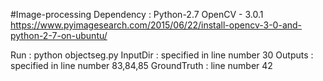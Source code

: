 #Image-processing
Dependency :
Python-2.7
OpenCV - 3.0.1 
https://www.pyimagesearch.com/2015/06/22/install-opencv-3-0-and-python-2-7-on-ubuntu/

Run : python objectseg.py
InputDir : specified in line number 30
Outputs  : specified in line number 83,84,85 
GroundTruth : line number 42
